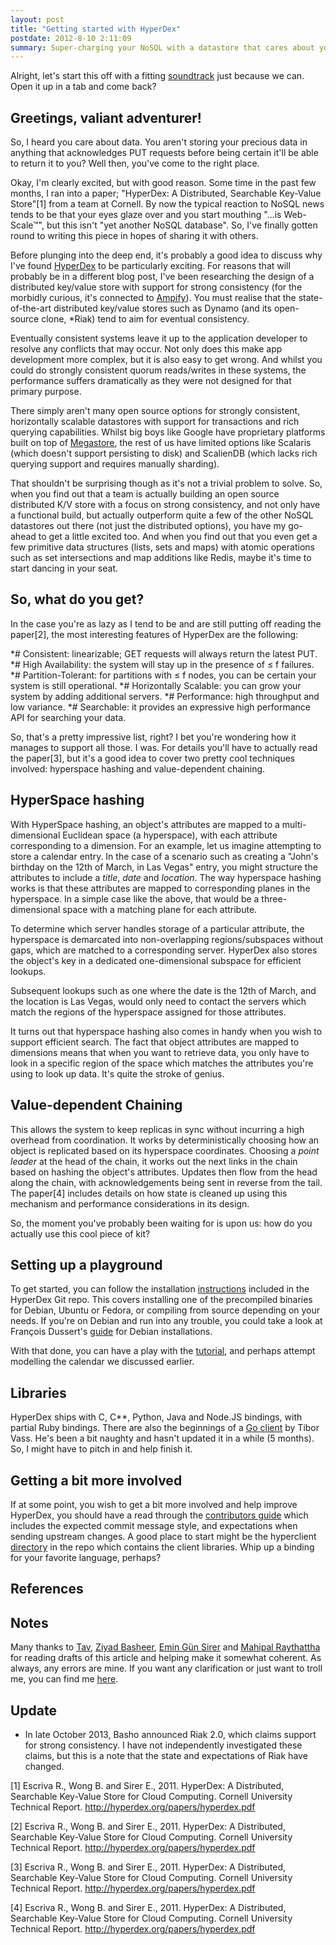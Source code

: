 ```yaml
--- 
layout: post
title: "Getting started with HyperDex"
postdate: 2012-8-10 2:11:09
summary: Super-charging your NoSQL with a datastore that cares about your data
---
```


Alright, let's start this off with a fitting [soundtrack](http://youtu.be/6nBR30nIoAg) just because we can. Open it up in a tab and come back?

Greetings, valiant adventurer!
------------------------------

So, I heard you care about data. You aren't storing your precious data in anything that acknowledges PUT requests before being certain it'll be able to return it to you? Well then, you've come to the right place.

Okay, I'm clearly excited, but with good reason. Some time in the past few months, I ran into a paper; "HyperDex: A Distributed, Searchable Key-Value Store"[1] from a team at Cornell. By now the typical reaction to NoSQL news tends to be that your eyes glaze over and you start mouthing "…is Web-Scale™", but this isn't "yet another NoSQL database". So, I've finally gotten round to writing this piece in hopes of sharing it with others.

Before plunging into the deep end, it's probably a good idea to discuss why I've found [HyperDex](http://hyperdex.org) to be particularly exciting. For reasons that will probably be in a different blog post, I've been researching the design of a distributed key/value store with support for strong consistency (for the morbidly curious, it's connected to [Ampify](http://github.com/tav/ampify)). You must realise that the state-of-the-art distributed key/value stores such as Dynamo (and its open-source clone, \*Riak) tend to aim for eventual consistency.

Eventually consistent systems leave it up to the application developer to resolve any conflicts that may occur. Not only does this make app development more complex, but it is also easy to get wrong. And whilst you could do strongly consistent quorum reads/writes in these systems, the performance suffers dramatically as they were not designed for that primary purpose.

There simply aren't many open source options for strongly consistent, horizontally scalable datastores with support for transactions and rich querying capabilities. Whilst big boys like Google have proprietary platforms built on top of [Megastore](http://www.cidrdb.org/cidr2011/Papers/CIDR11_Paper32.pdf), the rest of us have limited options like Scalaris (which doesn't support persisting to disk) and ScalienDB (which lacks rich querying support and requires manually sharding).

That shouldn't be surprising though as it's not a trivial problem to solve. So, when you find out that a team is actually building an open source distributed K/V store with a focus on strong consistency, and not only have a functional build, but actually outperform quite a few of the other NoSQL datastores out there (not just the distributed options), you have my go-ahead to get a little excited too. And when you find out that you even get a few primitive data structures (lists, sets and maps) with atomic operations such as set intersections and map additions like Redis, maybe it's time to start dancing in your seat.

So, what do you get?
--------------------

In the case you're as lazy as I tend to be and are still putting off reading the paper[2], the most interesting features of HyperDex are the following:

\*\# Consistent: linearizable; GET requests will always return the latest PUT.
\*\# High Availability: the system will stay up in the presence of ≤ f failures.
\*\# Partition-Tolerant: for partitions with ≤ f nodes, you can be certain your system is still operational.
\*\# Horizontally Scalable: you can grow your system by adding additional servers.
\*\# Performance: high throughput and low variance.
\*\# Searchable: it provides an expressive high performance API for searching your data.

So, that's a pretty impressive list, right? I bet you're wondering how it manages to support all those. I was. For details you'll have to actually read the paper[3], but it's a good idea to cover two pretty cool techniques involved: hyperspace hashing and value-dependent chaining.

HyperSpace hashing
------------------

With HyperSpace hashing, an object's attributes are mapped to a multi-dimensional Euclidean space (a hyperspace), with each attribute
corresponding to a dimension. For an example, let us imagine attempting to store a calendar entry. In the case of a scenario such as creating a "John's birthday on the 12th of March, in Las Vegas" entry, you might structure the attributes to include a *title*, *date* and *location*. The way hyperspace hashing works is that these attributes are mapped to corresponding planes in the hyperspace. In a simple case like the above, that would be a three-dimensional space with a matching plane for each attribute.

To determine which server handles storage of a particular attribute, the hyperspace is demarcated into non-overlapping regions/subspaces without gaps, which are matched to a corresponding server. HyperDex also stores the object's key in a dedicated one-dimensional subspace for efficient lookups.

Subsequent lookups such as one where the date is the 12th of March, and the location is Las Vegas, would only need to contact the servers which match the regions of the hyperspace assigned for those attributes.

It turns out that hyperspace hashing also comes in handy when you wish to support efficient search. The fact that object attributes are mapped to dimensions means that when you want to retrieve data, you only have to look in a specific region of the space which matches the attributes you're using to look up data. It's quite the stroke of genius.

Value-dependent Chaining
------------------------

This allows the system to keep replicas in sync without incurring a high overhead from coordination. It works by deterministically choosing how an object is replicated based on its hyperspace coordinates. Choosing a *point leader* at the head of the chain, it works out the next links in the chain based on hashing the object's attributes. Updates then flow from the head along the chain, with acknowledgements being sent in reverse from the tail. The paper[4] includes details on how state is cleaned up using this mechanism and performance considerations in its design.

So, the moment you've probably been waiting for is upon us: how do you actually use this cool piece of kit?

Setting up a playground
-----------------------

To get started, you can follow the installation [instructions](https://github.com/rescrv/HyperDex/blob/master/doc/02.installation.rst) included in the HyperDex Git repo. This covers installing one of the precompiled binaries for Debian, Ubuntu or Fedora, or compiling from source depending on your needs. If you're on Debian and run into any trouble, you could take a look at François Dussert's [guide](http://blog.usul.org/compiling-and-installing-hyperdex-from-sources-with-java-and-ycsb-bindings-on-debian/) for Debian installations.

With that done, you can have a play with the [tutorial](http://hyperdex.org/doc/tutorial/), and perhaps attempt modelling the calendar we discussed earlier.

Libraries
---------

HyperDex ships with C, C**, Python, Java and Node.JS bindings, with partial Ruby bindings. There are also the beginnings of a [Go client](https://github.com/tiborvass/hyperclient) by Tibor Vass. He's been a bit naughty and hasn't updated it in a while (5 months). So, I might have to pitch in and help finish it.

Getting a bit more involved
---------------------------

If at some point, you wish to get a bit more involved and help improve HyperDex, you should have a read through the [contributors guide](http://hyperdex.org/contributors/) which includes the expected commit message style, and expectations when sending upstream changes. A good place to start might be the hyperclient [directory](https://github.com/rescrv/HyperDex/tree/master/hyperclient) in the repo which contains the client libraries. Whip up a binding for your favorite language, perhaps?

References
----------

Notes
-----

Many thanks to [Tav](http://tav.espians.com), [Ziyad Basheer](http://ziyadbasheer.com), [Emin Gün Sirer](http://www.cs.cornell.edu/people/egs/) and [Mahipal Raythattha](http://mahipal.org) for reading drafts of this article and helping make it somewhat coherent. As always, any errors are mine. If you want any clarification or just want to troll me, you can find me [here](http://twitter.com/micrypt).

Update
------

-   In late October 2013, Basho announced Riak 2.0, which claims support for strong consistency. I have not independently investigated these claims, but this is a note that the state and expectations of Riak have changed.

[1] Escriva R., Wong B. and Sirer E., 2011. HyperDex: A Distributed, Searchable Key-Value Store for Cloud Computing. Cornell University Technical Report. <http://hyperdex.org/papers/hyperdex.pdf>

[2] Escriva R., Wong B. and Sirer E., 2011. HyperDex: A Distributed, Searchable Key-Value Store for Cloud Computing. Cornell University Technical Report. <http://hyperdex.org/papers/hyperdex.pdf>

[3] Escriva R., Wong B. and Sirer E., 2011. HyperDex: A Distributed, Searchable Key-Value Store for Cloud Computing. Cornell University Technical Report. <http://hyperdex.org/papers/hyperdex.pdf>

[4] Escriva R., Wong B. and Sirer E., 2011. HyperDex: A Distributed, Searchable Key-Value Store for Cloud Computing. Cornell University Technical Report. <http://hyperdex.org/papers/hyperdex.pdf>
